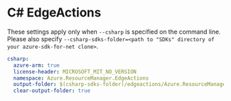 # C# EdgeActions

These settings apply only when `--csharp` is specified on the command line.
Please also specify `--csharp-sdks-folder=<path to "SDKs" directory of your azure-sdk-for-net clone>`.

```yaml $(csharp)
csharp:
  azure-arm: true
  license-header: MICROSOFT_MIT_NO_VERSION
  namespace: Azure.ResourceManager.EdgeActions
  output-folder: $(csharp-sdks-folder)/edgeactions/Azure.ResourceManager.EdgeActions/src/Generated
  clear-output-folder: true
```

